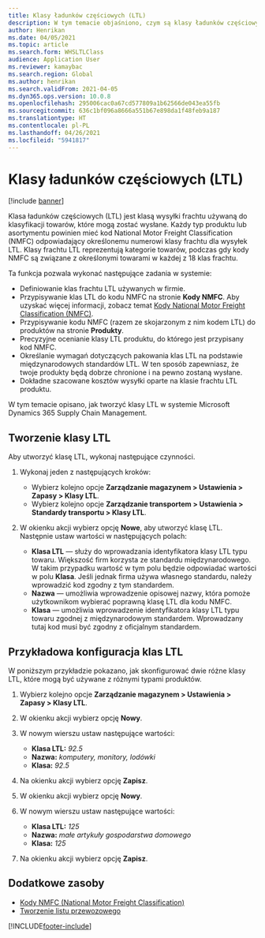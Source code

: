 ```yaml
---
title: Klasy ładunków częściowych (LTL)
description: W tym temacie objaśniono, czym są klasy ładunków częściowych (LTL) i jak je skonfigurować w systemie Microsoft Dynamics 365 Supply Chain Management.
author: Henrikan
ms.date: 04/05/2021
ms.topic: article
ms.search.form: WHSLTLClass
audience: Application User
ms.reviewer: kamaybac
ms.search.region: Global
ms.author: henrikan
ms.search.validFrom: 2021-04-05
ms.dyn365.ops.version: 10.0.8
ms.openlocfilehash: 295006cac0a67cd577809a1b62566de043ea55fb
ms.sourcegitcommit: 636c1bf096a8666a551b67e898da1f48feb9a187
ms.translationtype: HT
ms.contentlocale: pl-PL
ms.lasthandoff: 04/26/2021
ms.locfileid: "5941817"
---
```

# <a name="less-than-truckload-ltl-classes"></a>Klasy ładunków częściowych (LTL)

[!include [banner](../includes/banner.md)]

Klasa ładunków częściowych (LTL) jest klasą wysyłki frachtu używaną do klasyfikacji towarów, które mogą zostać wysłane. Każdy typ produktu lub asortymentu powinien mieć kod National Motor Freight Classification (NMFC) odpowiadający określonemu numerowi klasy frachtu dla wysyłek LTL. Klasy frachtu LTL reprezentują kategorie towarów, podczas gdy kody NMFC są związane z określonymi towarami w każdej z 18 klas frachtu.

Ta funkcja pozwala wykonać następujące zadania w systemie:

- Definiowanie klas frachtu LTL używanych w firmie.
- Przypisywanie klas LTL do kodu NMFC na stronie **Kody NMFC**. Aby uzyskać więcej informacji, zobacz temat [Kody National Motor Freight Classification (NMFC)](nmfc-codes.md).
- Przypisywanie kodu NMFC (razem ze skojarzonym z nim kodem LTL) do produktów na stronie **Produkty**.
- Precyzyjne ocenianie klasy LTL produktu, do którego jest przypisany kod NMFC.
- Określanie wymagań dotyczących pakowania klas LTL na podstawie międzynarodowych standardów LTL. W ten sposób zapewniasz, że twoje produkty będą dobrze chronione i na pewno zostaną wysłane.
- Dokładne szacowane kosztów wysyłki oparte na klasie frachtu LTL produktu.

W tym temacie opisano, jak tworzyć klasy LTL w systemie Microsoft Dynamics 365 Supply Chain Management.

## <a name="create-an-ltl-class"></a>Tworzenie klasy LTL

Aby utworzyć klasę LTL, wykonaj następujące czynności.

1. Wykonaj jeden z następujących kroków:

    - Wybierz kolejno opcje **Zarządzanie magazynem \> Ustawienia \> Zapasy \> Klasy LTL**.
    - Wybierz kolejno opcje **Zarządzanie transportem \> Ustawienia \> Standardy transportu \> Klasy LTL**.

2. W okienku akcji wybierz opcję **Nowe**, aby utworzyć klasę LTL. Następnie ustaw wartości w następujących polach:

    - **Klasa LTL** — służy do wprowadzania identyfikatora klasy LTL typu towaru. Większość firm korzysta ze standardu międzynarodowego. W takim przypadku wartość w tym polu będzie odpowiadać wartości w polu **Klasa**. Jeśli jednak firma używa własnego standardu, należy wprowadzić kod zgodny z tym standardem.
    - **Nazwa** — umożliwia wprowadzenie opisowej nazwy, która pomoże użytkownikom wybierać poprawną klasę LTL dla kodu NMFC.
    - **Klasa** — umożliwia wprowadzenie identyfikatora klasy LTL typu towaru zgodnej z międzynarodowym standardem. Wprowadzany tutaj kod musi być zgodny z oficjalnym standardem.

## <a name="example-set-up-ltl-classes"></a>Przykładowa konfiguracja klas LTL

W poniższym przykładzie pokazano, jak skonfigurować dwie różne klasy LTL, które mogą być używane z różnymi typami produktów.

1. Wybierz kolejno opcje **Zarządzanie magazynem \> Ustawienia \> Zapasy \> Klasy LTL**.
1. W okienku akcji wybierz opcję **Nowy**.
1. W nowym wierszu ustaw następujące wartości:

    - **Klasa LTL:** *92.5*
    - **Nazwa:** *komputery, monitory, lodówki*
    - **Klasa:** *92.5*

1. Na okienku akcji wybierz opcję **Zapisz**.
1. W okienku akcji wybierz opcję **Nowy**.
1. W nowym wierszu ustaw następujące wartości:

    - **Klasa LTL:** *125*
    - **Nazwa:** *małe artykuły gospodarstwa domowego*
    - **Klasa:** *125*

1. Na okienku akcji wybierz opcję **Zapisz**.

## <a name="additional-resources"></a>Dodatkowe zasoby

- [Kody NMFC (National Motor Freight Classification)](nmfc-codes.md)
- [Tworzenie listu przewozowego](create-bill-of-lading.md)

[!INCLUDE[footer-include](../../includes/footer-banner.md)]

